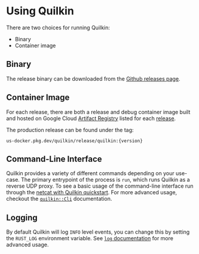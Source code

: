 # Using Quilkin

There are two choices for running Quilkin:

* Binary
* Container image

## Binary

The release binary can be downloaded from the 
[Github releases page](https://github.com/googleforgames/quilkin/releases).

## Container Image

For each release, there are both a release and debug container image built and
hosted on Google Cloud [Artifact Registry](https://cloud.google.com/artifact-registry)
listed for each [release](https://github.com/googleforgames/quilkin/releases).

The production release can be found under the tag: 

```
us-docker.pkg.dev/quilkin/release/quilkin:{version}
```

## Command-Line Interface

Quilkin provides a variety of different commands depending on your use-case.
The primary entrypoint of the process is `run`, which runs Quilkin as a reverse
UDP proxy.  To see a basic usage of the command-line interface run through the
[netcat with Quilkin quickstart](./quickstart-netcat.md). For more advanced
usage, checkout the [`quilkin::Cli`] documentation.

## Logging
By default Quilkin will log `INFO` level events, you can change this by setting
the `RUST_LOG` environment variable. See [`log` documentation][log-docs] for
more advanced usage.

[log-docs]: https://docs.rs/env_logger/0.9.0/env_logger/#enabling-logging
[`quilkin::Cli`]: ../api/quilkin/struct.Cli.html
